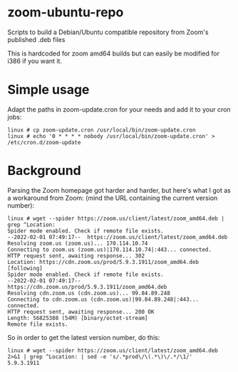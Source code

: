 # zoom-ubuntu-repo
Scripts to build a Debian/Ubuntu compatible repository from Zoom's published .deb files

This is hardcoded for zoom amd64 builds but can easily be modified for i386 if you want it.

# Simple usage

Adapt the paths in zoom-update.cron for your needs and add it to your cron jobs:

```
linux # cp zoom-update.cron /usr/local/bin/zoom-update.cron
linux # echo '0 * * * * nobody /usr/local/bin/zoom-update.cron' > /etc/cron.d/zoom-update
```

# Background

Parsing the Zoom homepage got harder and harder, but here's what I got as a workaround from Zoom:
(mind the URL containing the current version number):

```
linux # wget --spider https://zoom.us/client/latest/zoom_amd64.deb | grep ^Location:
Spider mode enabled. Check if remote file exists.
--2022-02-01 07:49:17--  https://zoom.us/client/latest/zoom_amd64.deb
Resolving zoom.us (zoom.us)... 170.114.10.74
Connecting to zoom.us (zoom.us)|170.114.10.74|:443... connected.
HTTP request sent, awaiting response... 302 
Location: https://cdn.zoom.us/prod/5.9.3.1911/zoom_amd64.deb [following]
Spider mode enabled. Check if remote file exists.
--2022-02-01 07:49:17--  https://cdn.zoom.us/prod/5.9.3.1911/zoom_amd64.deb
Resolving cdn.zoom.us (cdn.zoom.us)... 99.84.89.248
Connecting to cdn.zoom.us (cdn.zoom.us)|99.84.89.248|:443... connected.
HTTP request sent, awaiting response... 200 OK
Length: 56825388 (54M) [binary/octet-stream]
Remote file exists.
```

So in order to get the latest version number, do this:

```
linux # wget --spider https://zoom.us/client/latest/zoom_amd64.deb 2>&1 | grep ^Location: | sed -e 's/.*prod\/\(.*\)\/.*/\1/'
5.9.3.1911
```
